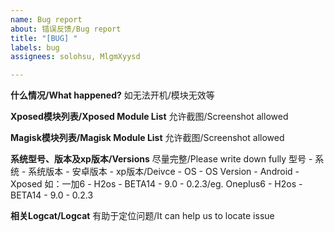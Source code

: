```yaml
---
name: Bug report
about: 错误反馈/Bug report
title: "[BUG] "
labels: bug
assignees: solohsu, MlgmXyysd

---
```


**什么情况/What happened?**
如无法开机/模块无效等

**Xposed模块列表/Xposed Module List**
允许截图/Screenshot allowed

**Magisk模块列表/Magisk Module List**
允许截图/Screenshot allowed

**系统型号、版本及xp版本/Versions**
尽量完整/Please write down fully
型号 - 系统 - 系统版本 - 安卓版本 - xp版本/Deivce - OS - OS Version - Android - Xposed
如：一加6 - H2os - BETA14 - 9.0 - 0.2.3/eg. Oneplus6 - H2os - BETA14 - 9.0 - 0.2.3

**相关Logcat/Logcat**
有助于定位问题/It can help us to locate issue
